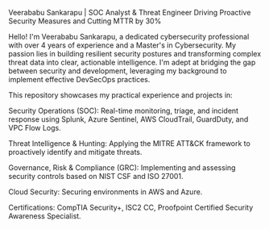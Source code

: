 Veerababu Sankarapu | SOC Analyst & Threat Engineer
Driving Proactive Security Measures and Cutting MTTR by 30%

Hello! I'm Veerababu Sankarapu, a dedicated cybersecurity professional with over 4 years of experience and a Master's in Cybersecurity. My passion lies in building resilient security postures and transforming complex threat data into clear, actionable intelligence. I'm adept at bridging the gap between security and development, leveraging my background to implement effective DevSecOps practices.

This repository showcases my practical experience and projects in:

Security Operations (SOC): Real-time monitoring, triage, and incident response using Splunk, Azure Sentinel, AWS CloudTrail, GuardDuty, and VPC Flow Logs.

Threat Intelligence & Hunting: Applying the MITRE ATT&CK framework to proactively identify and mitigate threats.

Governance, Risk & Compliance (GRC): Implementing and assessing security controls based on NIST CSF and ISO 27001.

Cloud Security: Securing environments in AWS and Azure.

Certifications: CompTIA Security+, ISC2 CC, Proofpoint Certified Security Awareness Specialist.
